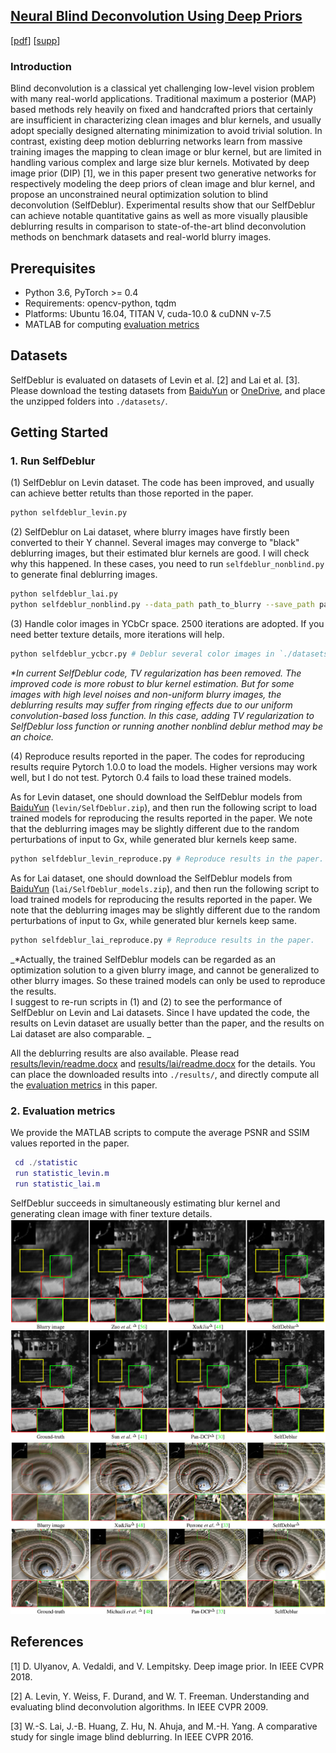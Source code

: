 ## [Neural Blind Deconvolution Using Deep Priors](https://www.researchgate.net/publication/335013294_Neural_Blind_Deconvolution_Using_Deep_Priors) 
[[pdf](https://www.researchgate.net/publication/335013294_Neural_Blind_Deconvolution_Using_Deep_Priors)] [[supp](https://csdwren.github.io/papers/SelfDeblur_supp.pdf)]


### Introduction
Blind deconvolution is a classical yet challenging low-level vision problem with many real-world applications.
Traditional maximum a posterior (MAP) based methods rely heavily on fixed and handcrafted priors that certainly are insufficient in characterizing clean images and blur kernels, and usually adopt specially designed alternating minimization to avoid trivial solution.
In contrast, existing deep motion deblurring networks learn from massive training images the mapping to clean image or blur kernel, but are limited in handling various complex and large size blur kernels.
Motivated by deep image prior (DIP) [1], we in this paper present two generative networks for respectively modeling the deep priors of clean image and blur kernel, and propose an unconstrained neural optimization solution to blind deconvolution (SelfDeblur).
Experimental results show that our SelfDeblur can achieve notable quantitative gains as well as more visually plausible deblurring results in comparison to state-of-the-art blind deconvolution methods on benchmark datasets and real-world blurry images.


## Prerequisites
- Python 3.6, PyTorch >= 0.4 
- Requirements: opencv-python, tqdm
- Platforms: Ubuntu 16.04, TITAN V, cuda-10.0 & cuDNN v-7.5
- MATLAB for computing [evaluation metrics](statistic/)


## Datasets

SelfDeblur is evaluated on datasets of Levin et al. [2] and Lai et al. [3]. 
Please download the testing datasets from [BaiduYun](https://pan.baidu.com/s/1FRqEzhkfs0ZIy0TuZm7Cnw)
or [OneDrive](https://1drv.ms/u/s!An-BNLJWOClliGSEa6QY9TVedqJH?e=6UT4iE), 
and place the unzipped folders into `./datasets/`.


## Getting Started

### 1. Run SelfDeblur


(1) SelfDeblur on Levin dataset. The code has been improved, and usually can achieve better retults than those reported in the paper.
```bash
python selfdeblur_levin.py 
```

(2) SelfDeblur on Lai dataset, where blurry images have firstly been converted to their Y channel. Several images may converge to "black" deblurring images, but their estimated blur kernels are good. I will check why this happened. In these cases, you need to run `selfdeblur_nonblind.py` to generate final deblurring images.
```bash
python selfdeblur_lai.py 
python selfdeblur_nonblind.py --data_path path_to_blurry --save_path path_to_estimated_kernel # Optional nonblind SelfDeblur. Given kernel estimated by Gk, only update Gx.
```

(3) Handle color images in YCbCr space. 2500 iterations are adopted. If you need better texture details, more iterations will help. 
```bash
python selfdeblur_ycbcr.py # Deblur several color images in `./datasets/real/`.
```

_*In current SelfDeblur code, TV regularization has been removed. The improved code is more robust to blur kernel estimation. But for some images with high level noises and non-uniform blurry images, the deblurring results may suffer from ringing effects due to our uniform convolution-based loss function. In this case, adding TV regularization to SelfDeblur loss function or running another nonblind deblur method may be an choice._


(4) Reproduce results reported in the paper. The codes for reproducing results require Pytorch 1.0.0 to load the models. Higher versions may work well, but I do not test. Pytorch 0.4 fails to load these trained models. 

As for Levin dataset, one should download the SelfDeblur models from [BaiduYun](https://pan.baidu.com/s/1u0TZqmmHEzt6TX6Te75VRA) (`levin/SelfDeblur.zip`), and then run the following script to load trained models for reproducing the results reported in the paper. 
We note that the deblurring images may be slightly different due to the random perturbations of input to Gx, while generated blur kernels keep same.  
```bash
python selfdeblur_levin_reproduce.py # Reproduce results in the paper. 
```

As for Lai dataset, one should download the SelfDeblur models from [BaiduYun](https://pan.baidu.com/s/1I42WVCLz2SwPjJD7nydJvg) (`lai/SelfDeblur_models.zip`), and then run the following script to load trained models for reproducing the results reported in the paper. 
We note that the deblurring images may be slightly different due to the random perturbations of input to Gx, while generated blur kernels keep same. 
```bash
python selfdeblur_lai_reproduce.py # Reproduce results in the paper. 
```

_*Actually, the trained SelfDeblur models can be regarded as an optimization solution to a given blurry image, and cannot be generalized to other blurry images. So these trained models can only be used to reproduce the results.  
I suggest to re-run scripts in (1) and (2) to see the performance of SelfDeblur on Levin and Lai datasets. Since I have updated the code, the results on Levin dataset are usually better than the paper, and the results on Lai dataset are also comparable. _



All the deblurring results are also available. Please read [results/levin/readme.docx](/results/levin/readme.docx) and [results/lai/readme.docx](results/lai/readme.docx) for the details. 
You can place the downloaded results into `./results/`, and directly compute all the [evaluation metrics](statistic/) in this paper.  

### 2. Evaluation metrics

We provide the MATLAB scripts to compute the average PSNR and SSIM values reported in the paper.
 

```Matlab
 cd ./statistic
 run statistic_levin.m 
 run statistic_lai.m 
```


SelfDeblur succeeds in simultaneously estimating blur kernel and generating clean image with finer texture details. 
<img src="results/demo/levin.png" width="800px"/>
<img src="results/demo/lai.jpg" width="800px"/> 


## References
[1] D. Ulyanov, A. Vedaldi, and V. Lempitsky. Deep image prior. In IEEE CVPR 2018. 

[2] A. Levin, Y. Weiss, F. Durand, and W. T. Freeman. Understanding and evaluating blind deconvolution algorithms. In IEEE CVPR 2009. 

[3] W.-S. Lai, J.-B. Huang, Z. Hu, N. Ahuja, and M.-H. Yang. A comparative study for single image blind deblurring. In IEEE CVPR 2016.




